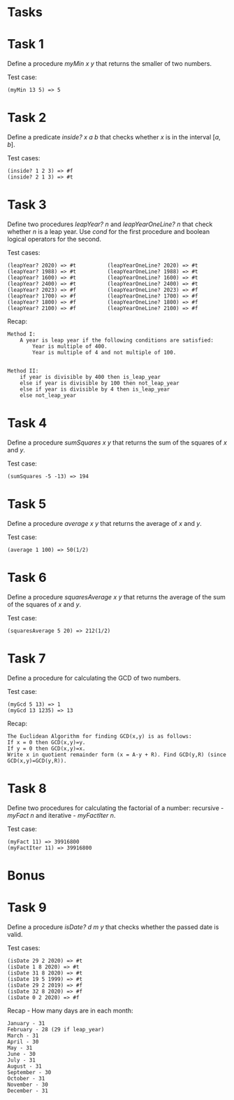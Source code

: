 # Tasks

# Task 1
Define a procedure _myMin x y_ that returns the smaller of two numbers.

Test case:

    (myMin 13 5) => 5

# Task 2
Define a predicate _inside? x a b_ that checks whether _x_ is in the interval [_a_, _b_].

Test cases:

    (inside? 1 2 3) => #f
    (inside? 2 1 3) => #t

# Task 3
Define two procedures *leapYear? n* and *leapYearOneLine? n* that check whether *n* is a leap year. Use *cond* for the first procedure and boolean logical operators for the second.

Test cases:

    (leapYear? 2020) => #t          (leapYearOneLine? 2020) => #t
    (leapYear? 1988) => #t          (leapYearOneLine? 1988) => #t
    (leapYear? 1600) => #t          (leapYearOneLine? 1600) => #t
    (leapYear? 2400) => #t          (leapYearOneLine? 2400) => #t
    (leapYear? 2023) => #f          (leapYearOneLine? 2023) => #f
    (leapYear? 1700) => #f          (leapYearOneLine? 1700) => #f
    (leapYear? 1800) => #f          (leapYearOneLine? 1800) => #f
    (leapYear? 2100) => #f          (leapYearOneLine? 2100) => #f

Recap:

    Method I:
        A year is leap year if the following conditions are satisfied:
            Year is multiple of 400.
            Year is multiple of 4 and not multiple of 100.


    Method II:
        if year is divisible by 400 then is_leap_year
        else if year is divisible by 100 then not_leap_year
        else if year is divisible by 4 then is_leap_year
        else not_leap_year 

# Task 4
Define a procedure _sumSquares x y_ that returns the sum of the squares of _x_ and _y_.

Test case:

    (sumSquares -5 -13) => 194

# Task 5
Define a procedure _average x y_ that returns the average of _x_ and _y_.

Test case:

    (average 1 100) => 50(1/2)

# Task 6
Define a procedure _squaresAverage x y_ that returns the average of the sum of the squares of _x_ and _y_.

Test case:

    (squaresAverage 5 20) => 212(1/2)

# Task 7
Define a procedure for calculating the GCD of two numbers.

Test case:

    (myGcd 5 13) => 1
    (myGcd 13 1235) => 13

Recap:

    The Euclidean Algorithm for finding GCD(x,y) is as follows:
    If x = 0 then GCD(x,y)=y.
    If y = 0 then GCD(x,y)=x.
    Write x in quotient remainder form (x = A⋅y + R). Find GCD(y,R) (since GCD(x,y)=GCD(y,R)).

# Task 8
Define two procedures for calculating the factorial of a number: recursive - *myFact n* and iterative - *myFactIter n*.

Test case:

    (myFact 11) => 39916800
    (myFactIter 11) => 39916800

# Bonus

# Task 9
Define a procedure *isDate? d m y* that checks whether the passed date is valid.

Test cases:

    (isDate 29 2 2020) => #t
    (isDate 1 8 2020) => #t
    (isDate 31 8 2020) => #t
    (isDate 19 5 1999) => #t
    (isDate 29 2 2019) => #f
    (isDate 32 8 2020) => #f
    (isDate 0 2 2020) => #f

Recap - How many days are in each month:

    January - 31
    February - 28 (29 if leap_year)
    March - 31
    April - 30
    May - 31
    June - 30
    July - 31
    August - 31
    September - 30
    October - 31
    November - 30
    December - 31